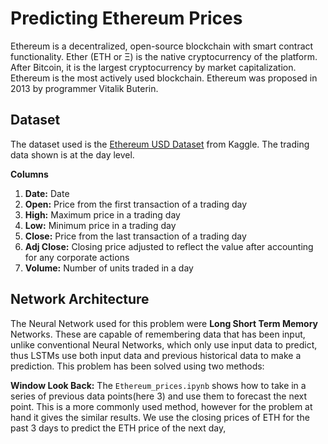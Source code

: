 
# Predicting Ethereum Prices

Ethereum is a decentralized, open-source blockchain with smart contract functionality. Ether (ETH or Ξ) is the native cryptocurrency of the platform. After Bitcoin, it is the largest cryptocurrency by market capitalization. Ethereum is the most actively used blockchain. Ethereum was proposed in 2013 by programmer Vitalik Buterin.


## Dataset

The dataset used is the [Ethereum USD Dataset](https://www.kaggle.com/varpit94/ethereum-data) from Kaggle. The trading data shown is at the day level.

**Columns**

1. **Date:** Date 
2. **Open:** Price from the first transaction of a trading day
3. **High:** Maximum price in a trading day
4. **Low:** Minimum price in a trading day
5. **Close:** Price from the last transaction of a trading day
6. **Adj Close:** Closing price adjusted to reflect the value after accounting for any corporate actions
7. **Volume:** Number of units traded in a day

## Network Architecture

The Neural Network used for this problem were **Long Short Term Memory** Networks. These are capable of remembering data that has been input, unlike conventional Neural Networks, which only use input data to predict, thus LSTMs use both input data and previous historical data to make a prediction. This problem has been solved using two methods:

**Window Look Back:** The `Ethereum_prices.ipynb` shows how to take in a series of previous data points(here 3) and use them to forecast the next point. This is a more commonly used method, however for the problem at hand it gives the similar results. We use the closing prices of ETH for the past 3 days to predict the ETH price of the next day,

